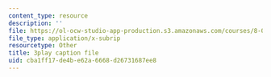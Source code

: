 ```yaml
---
content_type: resource
description: ''
file: https://ol-ocw-studio-app-production.s3.amazonaws.com/courses/8-04-quantum-physics-i-spring-2013/cba1ff17de4be62a6668d26731687ee8_Rc1vFAUnRUM.srt
file_type: application/x-subrip
resourcetype: Other
title: 3play caption file
uid: cba1ff17-de4b-e62a-6668-d26731687ee8
---
```

